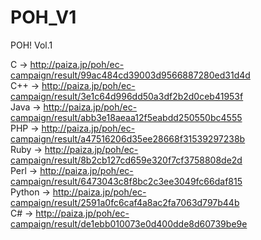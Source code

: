 POH_V1
======

POH! Vol.1

C      -> http://paiza.jp/poh/ec-campaign/result/99ac484cd39003d9566887280ed31d4d<br>
C++    -> http://paiza.jp/poh/ec-campaign/result/3e1c64d996dd50a3df2b2d0ceb41953f<br>
Java   -> http://paiza.jp/poh/ec-campaign/result/abb3e18aeaa12f5eabdd250550bc4555<br>
PHP    -> http://paiza.jp/poh/ec-campaign/result/a47516206d35ee28668f31539297238b<br>
Ruby   -> http://paiza.jp/poh/ec-campaign/result/8b2cb127cd659e320f7cf3758808de2d<br>
Perl   -> http://paiza.jp/poh/ec-campaign/result/6473043c8f8bc2c3ee3049fc66daf815<br>
Python -> http://paiza.jp/poh/ec-campaign/result/2591a0fc6caf4a8ac2fa7063d797b44b<br>
C#     -> http://paiza.jp/poh/ec-campaign/result/de1ebb010073e0d400dde8d60739be9e<br>

